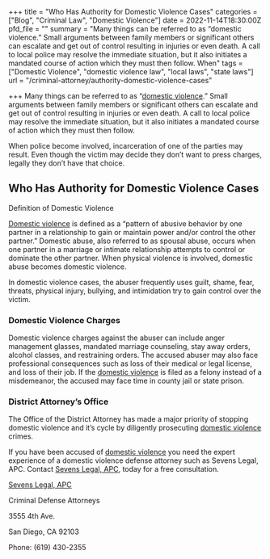 +++
title = "Who Has Authority for Domestic Violence Cases"
categories = ["Blog", "Criminal Law", "Domestic Violence"]
date = 2022-11-14T18:30:00Z
pfd_file = ""
summary = "Many things can be referred to as “domestic violence.” Small arguments between family members or significant others can escalate and get out of control resulting in injuries or even death. A call to local police may resolve the immediate situation, but it also initiates a mandated course of action which they must then follow. When"
tags = ["Domestic Violence", "domestic violence law", "local laws", "state laws"]
url = "/criminal-attorney/authority-domestic-violence-cases"

+++
Many things can be referred to as “[domestic violence](https://www.sevenslegal.com/ "Sevens Legal, APC").” Small arguments between family members or significant others can escalate and get out of control resulting in injuries or even death. A call to local police may resolve the immediate situation, but it also initiates a mandated course of action which they must then follow.

When police become involved, incarceration of one of the parties may result. Even though the victim may decide they don’t want to press charges, legally they don’t have that choice.

## Who Has Authority for Domestic Violence Cases

Definition of Domestic Violence

[Domestic violence](https://www.sevenslegal.com/ "Sevens Legal, APC") is defined as a “pattern of abusive behavior by one partner in a relationship to gain or maintain power and/or control the other partner.” Domestic abuse, also referred to as spousal abuse, occurs when one partner in a marriage or intimate relationship attempts to control or dominate the other partner. When physical violence is involved, domestic abuse becomes domestic violence.

In domestic violence cases, the abuser frequently uses guilt, shame, fear, threats, physical injury, bullying, and intimidation try to gain control over the victim.

### Domestic Violence Charges

Domestic violence charges against the abuser can include anger management glasses, mandated marriage counseling, stay away orders, alcohol classes, and restraining orders. The accused abuser may also face professional consequences such as loss of their medical or legal license, and loss of their job. If the [domestic violence](https://www.sevenslegal.com/ "Sevens Legal, APC") is filed as a felony instead of a misdemeanor, the accused may face time in county jail or state prison.

### District Attorney’s Office

The Office of the District Attorney has made a major priority of stopping domestic violence and it’s cycle by diligently prosecuting [domestic violence](https://www.sevenslegal.com/ "Sevens Legal, APC") crimes.

If you have been accused of [domestic violence](https://www.sevenslegal.com/ "Sevens Legal, APC") you need the expert experience of a domestic violence defense attorney such as Sevens Legal, APC. Contact [Sevens Legal, APC](https://www.sevenslegal.com/ "Sevens Legal, APC"), today for a free consultation.

[Sevens Legal, APC](https://www.sevenslegal.com/ "Sevens Legal, APC")

Criminal Defense Attorneys

3555 4th Ave.

San Diego, CA 92103

Phone: (619) 430-2355